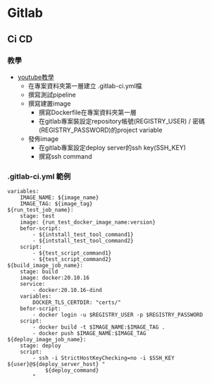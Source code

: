 # Gitlab
## Ci CD
### 教學 
* [youtube教學](https://www.youtube.com/watch?v=qP8kir2GUgo)
  * 在專案資料夾第一層建立 .gitlab-ci.yml檔
  * 撰寫測試pipeline
  * 撰寫建置image
    * 撰寫Dockerfile在專案資料夾第一層 
    * 在gitlab專案裝設定repository帳號(REGISTRY_USER) / 密碼(REGISTRY_PASSWORD)的project variable
  * 發佈image
    * 在gitlab專案設定deploy server的ssh key(SSH_KEY)
    * 撰寫ssh command

### .gitlab-ci.yml 範例
```
variables:
    IMAGE_NAME: ${image_name}
    IMAGE_TAG: ${image_tag}  
${run_test_job_name}:
    stage: test
    image: {run_test_docker_image_name:version}
    befor-script:
        - ${intstall_test_tool_command1}
        - ${intstall_test_tool_command2}
    script: 
        - ${test_script_command1}
        - ${test_script_command2}
${build_image_job_name}:
    stage: build
    image: docker:20.10.16
    service:
        - docker:20.10.16-dind
    variables:
        DOCKER_TLS_CERTDIR: "certs/"        
    befor-script:
        - docker login -u $REGISTRY_USER -p $REGISTRY_PASSWORD
    script: 
        - docker build -t $IMAGE_NAME:$IMAGE_TAG .
        - docker push $IMAGE_NAME:$IMAGE_TAG
${deploy_image_job_name}:
    stage: deploy
    script:
        - ssh -i StrictHostKeyChecking=no -i $SSH_KEY ${user}@${deploy_server_host} "
            ${deploy_command}
        "
```
